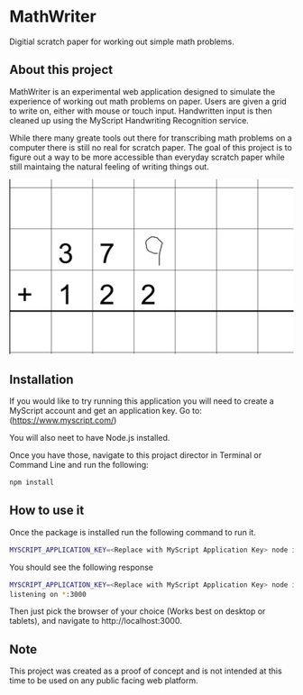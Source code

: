 # MathWriter
Digitial scratch paper for working out simple math problems.

## About this project
MathWriter is an experimental web application designed to simulate the experience of working out math problems on paper. 
Users are given a grid to write on, either with mouse or touch input. Handwritten input is then cleaned up using the MyScript Handwriting Recognition service.

While there many greate tools out there for transcribing math problems on a computer there is still no real for scratch paper.
The goal of this project is to figure out a way to be more accessible than everyday scratch paper while still maintaing the natural feeling of writing things out. 

![Screenshot](https://github.com/maronean/MathWriter/blob/master/public/images/MathScreenshot.png)

## Installation
If you would like to try running this application you will need to create a MyScript account and get an application key. 
Go to: (https://www.myscript.com/) 

You will also neet to have Node.js installed.

Once you have those, navigate to this projact director in Terminal or Command Line and run the following:

```bash
npm install
```

## How to use it
Once the package is installed run the following command to run it.
```bash
MYSCRIPT_APPLICATION_KEY=<Replace with MyScript Application Key> node index.js
```
You should see the following response
```bash
MYSCRIPT_APPLICATION_KEY=<Replace with MyScript Application Key> node index.js
listening on *:3000
```

Then just pick the browser of your choice (Works best on desktop or tablets), and navigate to http://localhost:3000.

## Note
This project was created as a proof of concept and is not intended at this time to be used on any public facing web platform. 
